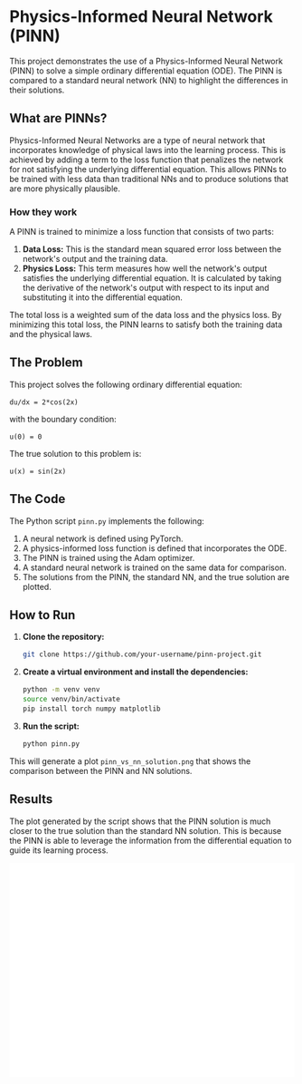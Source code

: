 # Physics-Informed Neural Network (PINN)

This project demonstrates the use of a Physics-Informed Neural Network (PINN) to solve a simple ordinary differential equation (ODE). The PINN is compared to a standard neural network (NN) to highlight the differences in their solutions.

## What are PINNs?

Physics-Informed Neural Networks are a type of neural network that incorporates knowledge of physical laws into the learning process. This is achieved by adding a term to the loss function that penalizes the network for not satisfying the underlying differential equation. This allows PINNs to be trained with less data than traditional NNs and to produce solutions that are more physically plausible.

### How they work

A PINN is trained to minimize a loss function that consists of two parts:

1.  **Data Loss:** This is the standard mean squared error loss between the network's output and the training data.
2.  **Physics Loss:** This term measures how well the network's output satisfies the underlying differential equation. It is calculated by taking the derivative of the network's output with respect to its input and substituting it into the differential equation.

The total loss is a weighted sum of the data loss and the physics loss. By minimizing this total loss, the PINN learns to satisfy both the training data and the physical laws.

## The Problem

This project solves the following ordinary differential equation:

```
du/dx = 2*cos(2x)
```

with the boundary condition:

```
u(0) = 0
```

The true solution to this problem is:

```
u(x) = sin(2x)
```

## The Code

The Python script `pinn.py` implements the following:

1.  A neural network is defined using PyTorch.
2.  A physics-informed loss function is defined that incorporates the ODE.
3.  The PINN is trained using the Adam optimizer.
4.  A standard neural network is trained on the same data for comparison.
5.  The solutions from the PINN, the standard NN, and the true solution are plotted.

## How to Run

1.  **Clone the repository:**

    ```bash
    git clone https://github.com/your-username/pinn-project.git
    ```

2.  **Create a virtual environment and install the dependencies:**

    ```bash
    python -m venv venv
    source venv/bin/activate
    pip install torch numpy matplotlib
    ```

3.  **Run the script:**

    ```bash
    python pinn.py
    ```

This will generate a plot `pinn_vs_nn_solution.png` that shows the comparison between the PINN and NN solutions.

## Results

The plot generated by the script shows that the PINN solution is much closer to the true solution than the standard NN solution. This is because the PINN is able to leverage the information from the differential equation to guide its learning process.

![PINN vs. NN solution](pinn_vs_nn_solution.png)
